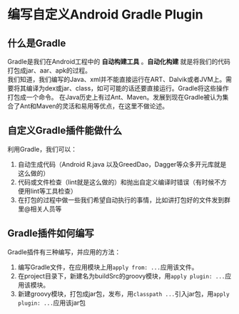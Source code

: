 # 编写自定义Android Gradle Plugin  
## 什么是Gradle
Gradle是我们在Android工程中的 __自动构建工具__ 。__自动化构建__ 就是将我们的代码打包成jar、aar、apk的过程。  
我们知道，我们编写的Java、xml并不能直接运行在ART、Dalvik或者JVM上。需要将其编译为dex或jar、class，如可可能的话还要直接运行。Gradle将这些操作打包成一个命令。
在Java历史上有过Ant、Maven。发展到现在Gradle被认为集合了Ant和Maven的灵活和易用等优点，在这里不做论述。

## 自定义Gradle插件能做什么
利用Gradle，我们可以：  
1. 自动生成代码（Android R.java 以及GreedDao，Dagger等众多开元库就是这么做的）  
2. 代码或文件检查（lint就是这么做的）和抛出自定义编译时错误（有时候不方便用lint等工具检查）
3. 在打包的过程中做一些我们希望自动执行的事情，比如讲打包好的文件发到群里@相关人员等  

## Gradle插件如何编写
Gradle插件有三种编写，并应用的方法：  
1. 编写Gradle文件，在应用模块上用`apply from: ...`应用该文件。
2. 在project目录下，新建名为buildSrc的groovy模块，用`apply plugin: ...`应用该模块。
3. 新建groovy模块，打包成jar包，发布，用`classpath ...`引入jar包，用`apply plugin: ...`应用该jar包
